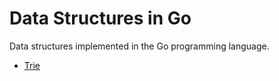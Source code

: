 Data Structures in Go
=====================

Data structures implemented in the Go programming language.

- [Trie](https://github.com/namsral/gods/tree/master/trie)